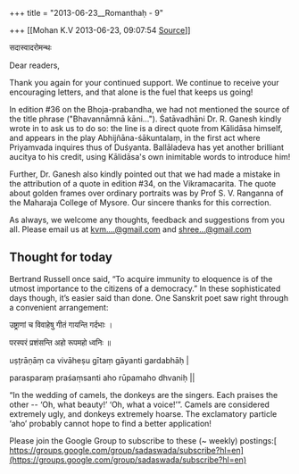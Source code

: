 +++
title = "2013-06-23__Romanthaḥ - 9"

+++
[[Mohan K.V	2013-06-23, 09:07:54 [Source](https://groups.google.com/g/sadaswada/c/BTTLcx_V3S8)]]



सदास्वादरोमन्थः  

Dear readers,

  

Thank you again for your continued support. We continue to receive your encouraging letters, and that alone is the fuel that keeps us going!

  

In edition #36 on the Bhoja-prabandha, we had not mentioned the source of the title phrase ("Bhavannāmnā kāni..."). Śatāvadhāni Dr. R. Ganesh kindly wrote in to ask us to do so: the line is a direct quote from Kālidāsa himself, and appears in the play Abhijñāna-śākuntalaṃ, in the first act where Priyamvada inquires thus of Duśyanta. Ballāladeva has yet another brilliant aucitya to his credit, using Kālidāsa's own inimitable words to introduce him!

  

Further, Dr. Ganesh also kindly pointed out that we had made a mistake in the attribution of a quote in edition #34, on the Vikramacarita. The quote about golden frames over ordinary portraits was by Prof S. V. Ranganna of the Maharaja College of Mysore. Our sincere thanks for this correction.

  

As always, we welcome any thoughts, feedback and suggestions from you all. Please email us at [kvm....@gmail.com]() and [shree...@gmail.com]()

  

## Thought for today

  

Bertrand Russell once said, “To acquire immunity to eloquence is of the utmost importance to the citizens of a democracy.” In these sophisticated days though, it’s easier said than done. One Sanskrit poet saw right through a convenient arrangement:

  

उष्ट्राणां च विवाहेषु गीतं गायन्ति गर्दभाः ।

परस्परं प्रशंसन्ति अहो रूपमहो ध्वनिः ॥

  

uṣṭrāṇāṃ ca vivāheṣu gītaṃ gāyanti gardabhāḥ \|

parasparaṃ praśaṃsanti aho rūpamaho dhvaniḥ \|\|

  

“In the wedding of camels, the donkeys are the singers. Each praises the other -- ‘Oh, what beauty!’ ‘Oh, what a voice!’”. Camels are considered extremely ugly, and donkeys extremely hoarse. The exclamatory particle ‘aho’ probably cannot hope to find a better application!

  

Please join the Google Group to subscribe to these (\~ weekly) postings:[ https://groups.google.com/group/sadaswada/subscribe?hl=en](https://groups.google.com/group/sadaswada/subscribe?hl=en)

  

  

